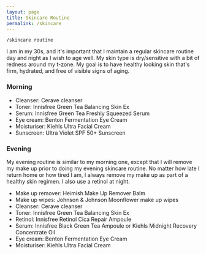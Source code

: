 ```yaml
---
layout: page
title: Skincare Routine
permalink: /skincare
---
```


`/skincare routine`

I am in my 30s, and it's important that I maintain a regular skincare routine day and night as I wish to age well. My skin type is dry/sensitive with a bit of redness around my t-zone. My goal is to have healthy looking skin that's firm, hydrated, and free of visible signs of aging. 

### Morning

- Cleanser: Cerave cleanser
- Toner: Innisfree Green Tea Balancing Skin Ex
- Serum: Innisfree Green Tea Freshly Squeezed Serum
- Eye cream: Benton Fermentation Eye Cream
- Moisturiser: Kiehls Ultra Facial Cream
- Sunscreen: Ultra Violet SPF 50+ Sunscreen


### Evening

My evening routine is similar to my morning one, except that I will remove my make up prior to doing my evening skincare routine. No matter how late I return home or how tired I am, I always remove my make up as part of a healthy skin regimen. I also use a retinol at night.

- Make up remover: Heimish Make Up Remover Balm
- Make up wipes: Johnson & Johnson Moonflower make up wipes
- Cleanser: Cerave cleanser
- Toner: Innisfree Green Tea Balancing Skin Ex
- Retinol: Innisfree Retinol Cica Repair Ampoule
- Serum: Innisfree Black Green Tea Ampoule or Kiehls Midnight Recovery Concentrate Oil
- Eye cream: Benton Fermentation Eye Cream
- Moisturiser: Kiehls Ultra Facial Cream

<style>
  .wrapper {
    max-width: 58em;
  }
</style>